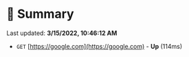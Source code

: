 # 📖 Summary
Last updated: **3/15/2022, 10:46:12 AM**

- `GET` [https://google.com](https://google.com) - **Up** (114ms)
